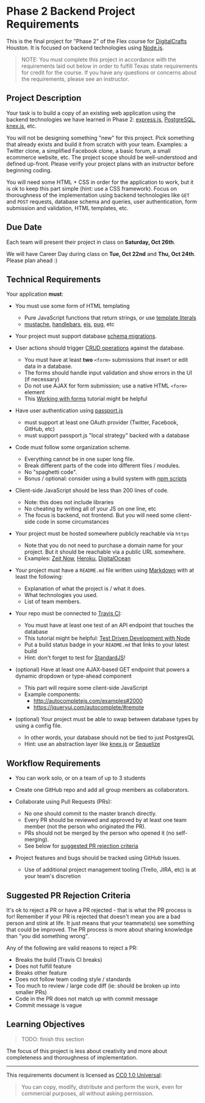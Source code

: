 # Phase 2 Backend Project Requirements

This is the final project for "Phase 2" of the Flex course for [DigitalCrafts]
Houston. It is focused on backend technologies using [Node.js].

> NOTE: You must complete this project in accordance with the requirements laid out
  below in order to fulfill Texas state requirements for credit for the course. If
  you have any questions or concerns about the requirements, please see an
  instructor.

[DigitalCrafts]:https://www.digitalcrafts.com/
[Node.js]:https://nodejs.org/

## Project Description

Your task is to build a copy of an existing web application using the backend
technologies we have learned in Phase 2: [express.js], [PostgreSQL], [knex.js],
etc.

You will not be designing something "new" for this project. Pick something that
already exists and build it from scratch with your team. Examples: a Twitter
clone, a simplified Facebook clone, a basic forum, a small ecommerce website,
etc. The project scope should be well-understood and defined up-front. Please
verify your project plans with an instructor before beginning coding.

You will need some HTML + CSS in order for the application to work, but it is ok
to keep this part simple (hint: use a CSS framework). Focus on thoroughness of
the implementation using backend technologies like `GET` and `POST` requests,
database schema and queries, user authentication, form submission and
validation, HTML templates, etc.

[express.js]:https://expressjs.com/
[PostgreSQL]:https://www.postgresql.org/
[knex.js]:https://knexjs.org/

## Due Date

Each team will present their project in class on **Saturday, Oct 26th**.

We will have Career Day during class on **Tue, Oct 22nd** and **Thu, Oct 24th**. Please plan ahead :)

## Technical Requirements

Your application **must**:

- You must use some form of HTML templating
  - Pure JavaScript functions that return strings, or use [template literals](https://developer.mozilla.org/en-US/docs/Web/JavaScript/Reference/Template_literals)
  - [mustache](http://mustache.github.io/), [handlebars](https://handlebarsjs.com/), [ejs](https://ejs.co/), [pug](https://pugjs.org/api/getting-started.html), etc

- Your project must support database [schema migrations](https://en.wikipedia.org/wiki/Schema_migration).

- User actions should trigger [CRUD operations](https://en.wikipedia.org/wiki/Create,_read,_update_and_delete) against the database.
  - You must have at least **two** `<form>` submissions that insert or edit data in a database.
  - The forms should handle input validation and show errors in the UI (if necessary)
  - Do not use AJAX for form submission; use a native HTML `<form>` element
  - This [Working with forms](https://developer.mozilla.org/en-US/docs/Learn/Server-side/Express_Nodejs/forms) tutorial might be helpful

- Have user authentication using [passport.js](http://www.passportjs.org/)
  - must support at least one OAuth provider (Twitter, Facebook, GitHub, etc)
  - must support passport.js "local strategy" backed with a database

- Code must follow some organization scheme.
  - Everything cannot be in one super long file.
  - Break different parts of the code into different files / modules.
  - No "spaghetti code".
  - Bonus / optional: consider using a build system with [npm scripts]

- Client-side JavaScript should be less than 200 lines of code.
  - Note: this does not include libraries
  - No cheating by writing all of your JS on one line, etc
  - The focus is backend, not frontend. But you will need some client-side code in some circumstances

- Your project must be hosted somewhere publicly reachable via `https`
  - Note that you do not need to purchase a domain name for your project. But it
    should be reachable via a public URL somewhere.
  - Examples: [Zeit Now](https://zeit.co/now), [Heroku](https://www.heroku.com/), [DigitalOcean](https://www.digitalocean.com/)

- Your project must have a `README.md` file written using [Markdown] with at least the following:
  - Explanation of what the project is / what it does.
  - What technologies you used.
  - List of team members.

- Your repo must be connected to [Travis CI](https://travis-ci.org/):
  - You must have at least one test of an API endpoint that touches the database
  - This tutorial might be helpful: [Test Driven Development with Node](https://mherman.org/blog/test-driven-development-with-node/)
  - Put a build status badge in your `README.md` that links to your latest build
  - Hint: don't forget to test for [StandardJS]!

- (optional) Have at least one AJAX-based GET endpoint that powers a dynamic dropdown or type-ahead component
  - This part will require some client-side JavaScript
  - Example components:
    - http://autocompletejs.com/examples#2000
    - https://jqueryui.com/autocomplete/#remote

- (optional) Your project must be able to swap between database types by using a config file.
  - In other words, your database should not be tied to just PostgresQL
  - Hint: use an abstraction layer like [knex.js](https://knexjs.org/) or [Sequelize](http://docs.sequelizejs.com/)

[Markdown]:https://guides.github.com/features/mastering-markdown/
[StandardJS]:https://standardjs.com/
[npm scripts]:https://deliciousbrains.com/npm-build-script/

## Workflow Requirements

- You can work solo, or on a team of up to 3 students

- Create one GitHub repo and add all group members as collaborators.

- Collaborate using Pull Requests (PRs):
  - No one should commit to the master branch directly.
  - Every PR should be reviewed and approved by at least one team member (not the person who originated the PR).
  - PRs should not be merged by the person who opened it (no self-merging).
  - See below for [suggested PR rejection criteria](#suggested-pr-rejection-criteria)

- Project features and bugs should be tracked using GitHub Issues.
  - Use of additional project management tooling (Trello, JIRA, etc) is at your team's discretion

## Suggested PR Rejection Criteria

It's ok to reject a PR or have a PR rejected - that is what the PR process is
for! Remember if your PR is rejected that doesn't mean you are a bad person and
stink at life. It just means that your teammate(s) see something that could be
improved. The PR process is more about sharing knowledge than "you did something
wrong".

Any of the following are valid reasons to reject a PR:

- Breaks the build (Travis CI breaks)
- Does not fulfill feature
- Breaks other feature
- Does not follow team coding style / standards
- Too much to review / large code diff (ie: should be broken up into smaller PRs)
- Code in the PR does not match up with commit message
- Commit message is vague

## Learning Objectives

> TODO: finish this section

The focus of this project is less about creativity and more about completeness and thoroughness of implementation.

--------------------------------------------------------------------------------

This requirements document is licensed as [CC0 1.0 Universal](https://creativecommons.org/publicdomain/zero/1.0/):

> You can copy, modify, distribute and perform the work, even for commercial purposes, all without asking permission.

